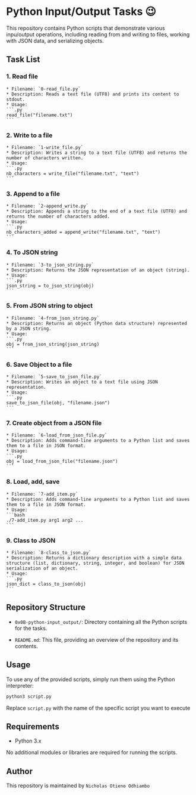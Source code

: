 # Python Input/Output Tasks :wink:

This repository contains Python scripts that demonstrate various inpu/output operations, including reading from and writing to files, working with JSON data, and serializing objects.

## Task List

### 1. Read file
	* Filename: `0-read_file.py`
	* Description: Reads a text file (UTF8) and prints its content to stdout.
	* Usage:
	```.py
	read_file("filename.txt")
	```

### 2. Write to a file
	* Filename: `1-write_file.py`
	* Description: Writes a string to a text file (UTF8) and returns the number of characters written.
	* Usage:
	```.py
	nb_characters = write_file("filename.txt", "text")
	```

### 3. Append to a file
	* Filename: `2-append_write.py`
	* Description: Appends a string to the end of a text file (UTF8) and returns the number of characters added.
	* Usage:
	```.py
	nb_characters_added = append_write("filename.txt", "text")
	```

### 4. To JSON string
	* Filename: `3-to_json_string.py`
	* Description: Returns the JSON representation of an object (string).
	* Usage:
	```.py
	json_string = to_json_string(obj)
	```

### 5. From JSON string to object
	* Filename: `4-from_json_string.py`
	* Description: Returns an object (Python data structure) represented by a JSON string.
	* Usage:
	```.py
	obj = from_json_string(json_string)
	```

### 6. Save Object to a file
	* Filename: `5-save_to_json_file.py`
	* Description: Writes an object to a text file using JSON representation.
	* Usage:
	```.py
	save_to_json_file(obj, "filename.json")
	```

### 7. Create object from a JSON file
	* Filename: `6-load_from_json_file.py`
	* Description: Adds command-line arguments to a Python list and saves them to a file in JSON format.
	* Usage:
	```.py
	obj = load_from_json_file("filename.json")
	```

### 8. Load, add, save
	* Filename: `7-add_item.py`
	* Description: Adds command-line arguments to a Python list and saves them to a file in JSON format.
	* Usage:
	```bash
	./7-add_item.py arg1 arg2 ...
	```

### 9. Class to JSON
	* Filename: `8-class_to_json.py`
	* Description: Returns a dictionary description with a simple data structure (list, dictionary, string, integer, and boolean) for JSON serialization of an object.
	* Usage:
	```.py
	json_dict = class_to_json(obj)
	```

## Repository Structure
* `0x0B-python-input_output/`:
Directory containing all the Python scripts for the tasks.

* `README.md`:
This file, providing an overview of the repository and its contents.

## Usage
To use any of the provided scripts, simply run them using the Python interpreter:

```bash
python3 script.py
```
Replace `script.py` with the name of the specific script you want to execute

## Requirements

* Python 3.x

No additional modules or libraries are required for running the scripts.

## Author

This repository is maintained by `Nicholas Otieno Odhiambo`
